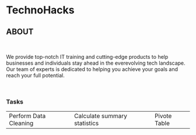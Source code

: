 # TechnoHacks
<h2>ABOUT </h2> <br>
<p>
We provide top-notch IT training and cutting-edge products to help businesses
and individuals stay ahead in the everevolving tech landscape. Our team of experts is dedicated to helping you
achieve your goals and reach your full
potential.
</p> <br>
<h3>Tasks</h3>
<table>
  <tr>
    <td> Perform Data Cleaning</td>
     <td>Calculate summary statistics</td>
     <td>Pivote Table</td>
  </tr>
</table>
 
